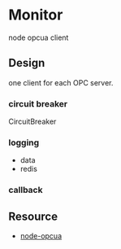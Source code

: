 
# Monitor

node opcua client


## Design

one client for each OPC server.

### circuit breaker

CircuitBreaker



### logging

- data
- redis

### callback


## Resource

- [node-opcua](http://node-opcua.github.io/)

